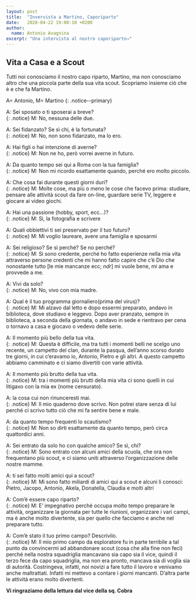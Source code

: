 ```yaml
---
layout: post
title:  "Invervista a Martino, Caporiparto"
date:   2020-04-22 19:00:10 +0200
author:
  name: Antonio Avagnina
excerpt: "Una intervista al nostro caporiparto→"
---
```


## Vita a Casa e a Scout

Tutti noi conosciamo il nostro capo riparto, Martino, ma non conosciamo altro che una piccola parte della sua vita scout. Scopriamo insieme ciò che è e che fa Martino.

A= Antonio, M= Martino
{: .notice--primary}

A: Sei sposato o ti sposerai a breve?  
{: .notice}
M: No, nessuna delle due.

A: Sei fidanzato? Se sì chi, è la fortunata?  
{: .notice}
M: No, non sono fidanzato, ma lo ero.

A: Hai figli o hai intenzione di averne?  
{: .notice}
M: Non ne ho, però vorrei averne in futuro.

A: Da quanto tempo sei qui a Roma con la tua famiglia?  
{: .notice}
M: Non mi ricordo esattamente quando, perché ero molto piccolo.

A: Che cosa fai durante questi giorni duri?  
{: .notice}
M: Molte cose, ma più o meno le cose che facevo prima: studiare, pensare alle attività scout da fare on-line, guardare serie TV, leggere e giocare ai video giochi.

A: Hai una passione (hobby, sport, ecc…)?  
{: .notice}
M: Sì, la fotografia e scrivere

A: Quali obbiettivi ti sei preservato per il tuo futuro?  
{: .notice}
M: Mi voglio laureare, avere una famiglia e sposarmi

A: Sei religioso? Se sì perché? Se no perché?  
{: .notice}
M: Sì sono credente, perché ho fatto esperienze nella mia vita attraverso persone credenti che mi hanno fatto capire che c’è Dio che nonostante tutto [le mie mancanze ecc; *ndr*] mi vuole bene, mi ama e provvede a me.

A: Vivi da solo?  
{: .notice}
M: No, vivo con mia madre.

A: Qual è il tuo programma giornaliero(prima del virus)?  
{: .notice}
M: Mi alzavo dal letto e dopo essermi preparato, andavo in biblioteca, dove studiavo e leggevo. Dopo aver pranzato, sempre in biblioteca, a seconda della giornata, o andavo in sede e rientravo per cena o tornavo a casa e giocavo o vedevo delle serie.

A: Il momento più bello della tua vita.  
{: .notice}
M: Questa è difficile, ma tra tutti i momenti belli ne scelgo uno recente, un campetto del clan, durante la pasqua, dell’anno scorso durato tre giorni, in cui c’eravamo io, Antonio, Pietro e gli altri. A questo campetto abbiamo camminato e ci siamo divertiti con varie attività.

A: Il momento più brutto della tua vita.  
{: .notice}
M: tra i momenti più brutti della mia vita ci sono quelli in cui litigavo con la mia ex (nome censurato).

A: la cosa cui non rinunceresti mai.  
{: .notice}
M: Il mio quaderno dove scrivo. Non potrei stare senza di lui perché ci scrivo tutto ciò che mi fa sentire bene e male.

A: da quanto tempo frequenti lo scautismo?  
{: .notice}
M: Non so dirti esattamente da quanto tempo, però circa quattordici anni.

A: Sei entrato da solo ho con qualche amico? Se sì, chi?  
{: .notice}
M: Sono entrato con alcuni amici della scuola, che ora non frequentano più scout, e ci siamo uniti attraverso l’organizzazione delle nostre mamme.

A: ti sei fatto molti amici qui a scout?  
{: .notice}
M: Mi sono fatto miliardi di amici qui a scout e alcuni li conosci: Pietro, Jacopo, Antonio, Akela, Donatella, Claudia e molti altri

A: Com’è essere capo riparto?  
{: .notice}
M: E’ impegnativo perché occupa molto tempo preparare le attività, organizzare la giornata per tutte le riunioni, organizzare i vari campi, ma è anche molto divertente, sia per quello che facciamo e anche nel preparare tutto.

A: Com’è stato il tuo primo campo? Descrivilo.  
{: .notice}
M: Il mio primo campo da esploratore fu in parte terribile a tal punto da convincermi ad abbandonare scout (cosa che alla fine non feci) perché nella nostra squadriglia mancavano sia capo sia il vice, quindi il terzo fece da capo squadriglia, ma non era pronto, mancava sia di voglia sia di autorità. Costringeva, infatti, noi novizi a fare tutto il lavoro e venivamo anche maltrattati. Infatti mi mettevo a contare i giorni mancanti. D’altra parte le attività erano molto divertenti.

**Vi ringraziamo della lettura dal vice della sq. Cobra**
